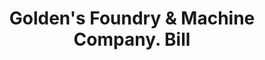 ---
doi: 10.7916/D85H8TG0
date_other: '1920'
date_other_textual: '1920'
form: printed ephemera
genre:
- Invoices
name:
- Golden's Foundry & Machine Company
object_in_context_url: https://biggert.cul.columbia.edu/items/view/ave_biggert_01831
subject_hierarchical_geographic:
- Columbus, Georgia, United States
subject_name:
- Golden's Foundry & Machine Company
title: Golden's Foundry & Machine Company. Bill
sort_title: Golden's Foundry & Machine Company. Bill
call_number: ave_biggert_01831
coordinates:
- 32.492222222222225,-84.94027777777778
pid: ave_biggert_01831
identifiers: ave_biggert_01831
thumbnail: false
permalink: /biggert/ave_biggert_01831/
layout: iiif-image-page
---